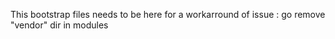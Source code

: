 This bootstrap files needs to be here for a workarround of issue : go remove "vendor" dir in modules
